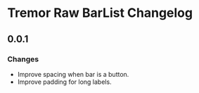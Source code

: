 # Tremor Raw BarList Changelog

## 0.0.1

### Changes

- Improve spacing when bar is a button.
- Improve padding for long labels.
